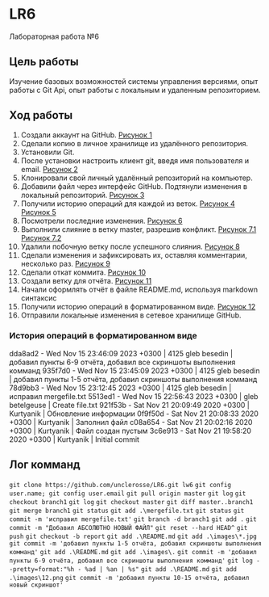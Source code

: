 # LR6
Лабораторная работа №6

## Цель работы
Изучение базовых возможностей системы управления версиями, опыт работы с Git Api, опыт работы с локальным и удаленным репозиторием.

## Ход работы
1. Создали аккаунт на GitHub. [Рисунок 1](/images/1.jpg)
2. Сделали копию в личное хранилище из удалённого репозитория.
3. Установили Git.
4. После установки настроить клиент git, введя имя пользователя и email. [Рисунок 2](/images/2.jpg)
5. Клонировали свой личный удалённый репозиторий на компьютер.
6. Добавили файл через интерфейс GitHub. Подтянули изменения в локальный репозиторий. [Рисунок 3](/images/3.png)
7. Получили историю операций для каждой из веток. [Рисунок 4](/images/4.png) [Рисунок 5](/images/5.png)
8. Посмотрели последние изменения. [Рисунок 6](/images/6.png)
9. Выполнили слияние в ветку master, разрешив конфликт. [Рисунок 7.1](/images/7.png) [Рисунок 7.2](/images/merge.png)
10. Удалили побочную ветку после успешного слияния. [Рисунок 8](/images/8.png)
11. Сделали изменения и зафиксировать их, оставляя комментарии, несколько раз. [Рисунок 9](/images/9.png)
12. Сделали откат коммита. [Рисунок 10](/images/10.png)
13. Создали ветку для отчёта. [Рисунок 11](/images/11.png)
14. Начали оформлять отчёт в файле README.md, используя markdown синтаксис
15. Получили историю операций в форматированном виде. [Рисунок 12](/images/12.png)
16. Отправили локальные изменения в сетевое хранилище GitHub.

### История операций в форматированном виде
dda8ad2 - Wed Nov 15 23:46:09 2023 +0300 | 4125 gleb besedin | добавил пункты 6-9 отчёта, добавил все скриншоты выполнения комманд
935f7d0 - Wed Nov 15 23:45:09 2023 +0300 | 4125 gleb besedin | добавил пункты 1-5 отчёта, добавил скриншоты выполнения комманд
78d9bb3 - Wed Nov 15 23:12:45 2023 +0300 | 4125 gleb besedin | исправил mergefile.txt
5513ed1 - Wed Nov 15 22:56:43 2023 +0300 | gleb betelgeuse | Create file.txt
921f53b - Sat Nov 21 20:09:49 2020 +0300 | Kurtyanik | Обновление информации
0f9f50d - Sat Nov 21 20:08:33 2020 +0300 | Kurtyanik | Заполнил файл
c08a654 - Sat Nov 21 20:02:16 2020 +0300 | Kurtyanik | Файл создан пустым
3c6e913 - Sat Nov 21 19:58:20 2020 +0300 | Kurtyanik | Initial commit

## Лог комманд
`git clone https://github.com/unclerosse/LR6.git lw6`
`git config user.name; git config user.email`
`git pull origin master`
`git log`
`git checkout branch1`
`git log`
`git checkout master`
`git diff master..branch1`
`git merge branch1`
`git status`
`git add .\mergefile.txt`
`git status`
`git commit -m 'исправил mergefile.txt'`
`git branch -d branch1`
`git add .`
`git commit -m "Добавил АБСОЛЮТНО НОВЫЙ ФАЙЛ"`
`git reset --hard HEAD^`
`git push`
`git checkout -b report`
`git add .\README.md`
`git add .\images\*.jpg`
`git commit -m 'добавил пункты 1-5 отчёта, добавил скриншоты выполнения комманд'`
`git add .\README.md`
`git add .\images\.`
`git commit -m 'добавил пункты 6-9 отчёта, добавил все скриншоты выполнения комманд'`
`git log --pretty=format:"%h - %ad | %an | %s"`
`git add .\README.md`
`git add .\images\12.png`
`git commit -m 'добавил пункты 10-15 отчёта, добавил новый скриншот'`
